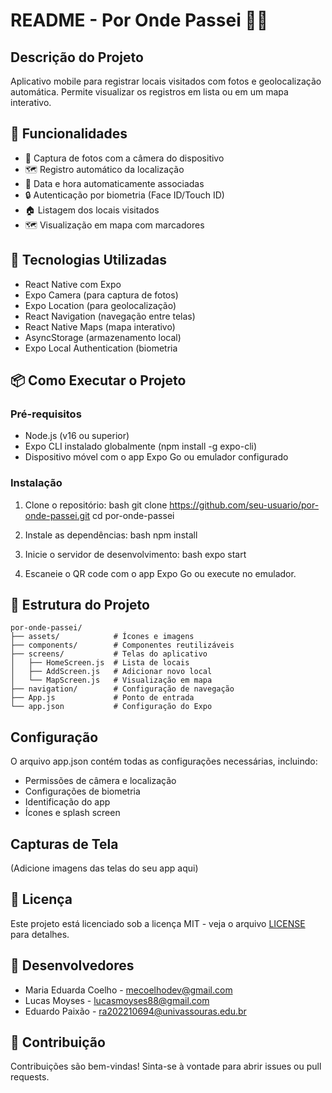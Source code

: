 # README - Por Onde Passei 📍📱

## Descrição do Projeto
Aplicativo mobile para registrar locais visitados com fotos e geolocalização automática. Permite visualizar os registros em lista ou em um mapa interativo.

## 📌 Funcionalidades

- 📸 Captura de fotos com a câmera do dispositivo
- 🗺️ Registro automático da localização
- 📅 Data e hora automaticamente associadas
- 🔒 Autenticação por biometria (Face ID/Touch ID)
- 🏠 Listagem dos locais visitados
- 🗺️ Visualização em mapa com marcadores

## 🚀 Tecnologias Utilizadas

- React Native com Expo
- Expo Camera (para captura de fotos)
- Expo Location (para geolocalização)
- React Navigation (navegação entre telas)
- React Native Maps (mapa interativo)
- AsyncStorage (armazenamento local)
- Expo Local Authentication (biometria

## 📦 Como Executar o Projeto

### Pré-requisitos
- Node.js (v16 ou superior)
- Expo CLI instalado globalmente (npm install -g expo-cli)
- Dispositivo móvel com o app Expo Go ou emulador configurado

### Instalação
1. Clone o repositório:
   bash
   git clone https://github.com/seu-usuario/por-onde-passei.git
   cd por-onde-passei
   

2. Instale as dependências:
   bash
   npm install
   

3. Inicie o servidor de desenvolvimento:
   bash
   expo start
   

4. Escaneie o QR code com o app Expo Go ou execute no emulador.

## 📂 Estrutura do Projeto

```
por-onde-passei/
├── assets/            # Ícones e imagens
├── components/        # Componentes reutilizáveis
├── screens/           # Telas do aplicativo
│   ├── HomeScreen.js  # Lista de locais
│   ├── AddScreen.js   # Adicionar novo local
│   └── MapScreen.js   # Visualização em mapa
├── navigation/        # Configuração de navegação
├── App.js             # Ponto de entrada
└── app.json           # Configuração do Expo
```


## Configuração
O arquivo app.json contém todas as configurações necessárias, incluindo:
- Permissões de câmera e localização
- Configurações de biometria
- Identificação do app
- Ícones e splash screen

## Capturas de Tela
(Adicione imagens das telas do seu app aqui)

## 📄 Licença
Este projeto está licenciado sob a licença MIT - veja o arquivo [LICENSE](LICENSE) para detalhes.

## 👥 Desenvolvedores
- Maria Eduarda Coelho - [mecoelhodev@gmail.com](mailto:mecoelhodev@gmail.com)
- Lucas Moyses - [lucasmoyses88@gmail.com](mailto:mecoelhodev@gmail.com)
- Eduardo Paixão - [ra202210694@univassouras.edu.br](ra202210694@univassouras.edu.br)

## 🤝 Contribuição
Contribuições são bem-vindas! Sinta-se à vontade para abrir issues ou pull requests.
